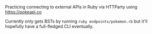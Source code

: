 Practicing connecting to external APIs in Ruby via HTTParty using https://pokeapi.co

Currently only gets BSTs by running `ruby endpoints/pokemon.rb` but it'll hopefully have a full-fledged CLI eventually.

